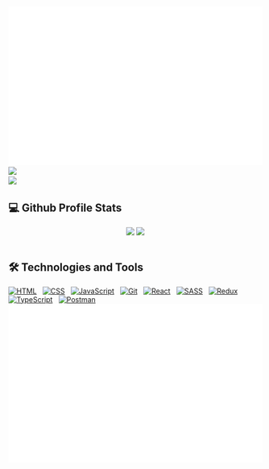 <a href="#">
  <img src="svg/banner.svg" width='1200' alt="Background error">
</a>
<div>
	<img src="https://media.giphy.com/media/hvRJCLFzcasrR4ia7z/giphy.gif" width="35">
</div>

<div>
	<img src="https://media.giphy.com/media/hvRJCLFzcasrR4ia7z/giphy.gif" width="35">
</div>

## 💻 Github Profile Stats
<div align="center">
    <img height="180" src="https://github-readme-stats.vercel.app/api/top-langs/?username=phanvohieunghia&hide=c%23,powershell,Mathematica,Ruby,Objective-C,Objective-C%2b%2b,Cuda&title_color=bd93f9&text_color=ffffff&icon_color=61dafb&langs_count=8&hide_border=true&layout=compact&bg_color=0,000000,2D233B" />
    <img height="180" src="https://github-readme-stats.vercel.app/api?username=phanvohieunghia&show_icons=true&theme=react&border_color=ff79c6&title_color=bd93f9&icon_color=bd93f9&hide_border=true&bg_color=0,000000,2D233B" />
</div>
<br>

## 🛠️ Technologies and Tools
<div>
	<a href="https://github.com/search?q=user%3ADenverCoder1+language%3Ahtml"><img alt="HTML" src="https://img.shields.io/badge/HTML-E34F26.svg?logo=html5&logoColor=white"></a>
	&nbsp;
	<a href="https://github.com/search?q=user%3ADenverCoder1+language%3Acss"><img alt="CSS" src="https://img.shields.io/badge/CSS-1572B6.svg?logo=css3&logoColor=white"></a>
  &nbsp;
	<a href="https://github.com/search?q=user%3ADenverCoder1+language%3Ajavascript"><img alt="JavaScript" src="https://img.shields.io/badge/JavaScript-F7DF1E.svg?logo=javascript&logoColor=black"></a>
	&nbsp;
	<a href="https://github.com/search?q=user%3ADenverCoder1+language%3Agit"><img alt="Git" src="https://img.shields.io/badge/Git-F05033.svg?logo=git&logoColor=white"></a>
	&nbsp;
	<a href="https://github.com/search?q=user%3ADenverCoder1+language%3react"><img alt="React" src="https://img.shields.io/badge/React-5FD0EC.svg?logo=react&logoColor=black"></a>
	&nbsp;
	<a href="https://github.com/search?q=user%3ADenverCoder1+language%3Asass"><img alt="SASS" src="https://img.shields.io/badge/Sass-hotpink.svg?logo=SASS&logoColor=white"></a>
	&nbsp;
	<a href="https://github.com/search?q=user%3ADenverCoder1+language%3Aredux"><img alt="Redux" src="https://img.shields.io/badge/Redux-764ABC.svg?logo=redux&logoColor=white"></a>
  &nbsp;
	<a href="https://github.com/search?q=user%3ADenverCoder1+language%3AtypeScript"><img alt="TypeScript" src="https://img.shields.io/badge/TypeScript-007ACC.svg?logo=typescript&logoColor=white"></a>
	&nbsp;
	<a href="#"><img alt="Postman" src="https://img.shields.io/badge/Postman-FF6C37?logo=postman&logoColor=white"></a>
</div>
<a href="#">
  <img src="svg/footer.svg" width='1200' alt="Background error">
</a>